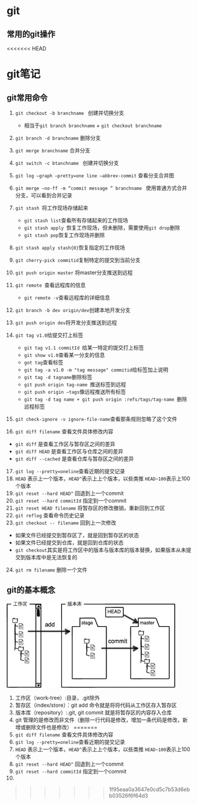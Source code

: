 # git

## 常用的git操作 
<<<<<<< HEAD
# git笔记


## git常用命令


1. `git checkout -b branchname ` 创建并切换分支
    
    * 相当于`git branch branchname` + `git checkout branchname `

2. `git branch -d branchname` 删除分支
3. `git merge branchname` 合并分支
4. `git switch -c btanchname ` 创建并切换分支
5. `git log —graph —pretty=one line —abbrev-commit` 查看分支合并图
6. `git merge —no-ff -m “commit message ” branchname ` 使用普通方式合并分支，可以看到合并记录
7. `git stash `将工作现场存储起来

    * `git stash list`查看所有存储起来的工作现场
    * `git stash apply `恢复工作现场，但未删除，需要使用`git drop`删除
    * `git stash pop`恢复工作现场并删除
8. `git stash apply stash{0}`恢复指定的工作现场
9. `git cherry-pick commitid`复制特定的提交到当前分支
10. `git push origin master` 将master分支推送到远程
11. `git remote `查看远程库的信息
    
    * `git remote -v`查看远程库的详细信息
12. `git branch -b dev origin/dev`创建本地开发分支
13. `git push origin dev`将开发分支推送到远程
14. `git tag v1.0`给提交打上标签

    * `git tag v1.1 commitId `给某一特定的提交打上标签
    * `git show v1.0`查看某一分支的信息
    * `got tag`查看标签
    * `git tag -a v1.0 -m "tag message" commitid`给标签加上说明
    * `git tag -d tagname`删除标签
    * `git push origin tag-name `推送标签到远程
    * `git push origin —tags`像远程推送所有标签
    * `git tag -d tag name + git push origin :refs/tags/tag-name `删除远程标签
15. `git check-ignore -v ignore-file-name`查看那条规则忽略了这个文件
16. `git diff filename` 查看文件具体修改内容
  - `git diff` 是查看工作区与暂存区之间的差异
  - `git diff HEAD` 是查看工作区与仓库之间的差异
  - `git diff --cached` 是查看仓库与暂存区之间的差异
17. `git log --pretty=oneline`查看近期的提交记录
18. `HEAD` 表示上一个版本，`HEAD^`表示上上个版本，以些类推 `HEAD~100`表示上100个版本
19. `git reset --hard HEAD^` 回退到上一个commit
20. `git reset --hard commitId` 指定到一个commit
21. `git reset HEAD filename` 将暂存区的修改撤销，重新回到工作区
22. `git reflog` 查看命令历史记录
23. `git checkout -- filename` 回到上一次修改
  - 如果文件已经提交到暂存区了，就是回到暂存区的状态
  - 如果文件已经提交到仓库，就是回到仓库的状态
  - `git checkout`其实是将工作区中的版本与版本库的版本替换，如果版本从未提交到版本库中是无法恢复的
24. `git rm filename` 删除一个文件

## git的基本概念
![git 的基本过程](./images/0.jpg "git流程")
1. 工作区（work-tree）:目录，.git除外
2. 暂存区（index/store）：git add 命令就是将将代码从工作区存入暂存区
3. 版本库（repository）:.git, git commit 就是将暂存区的内容存入仓库
4. git 管理的是修改而非文件（删除一行代码是修改，增加一条代码是修改，新增或删除文件也是修改）
=======
1. `git diff filename` 查看文件具体修改内容
2. `git log --pretty=oneline`查看近期的提交记录
3. `HEAD` 表示上一个版本，`HEAD^`表示上上个版本，以些类推 `HEAD~100`表示上100个版本
4. `git reset --hard HEAD^` 回退到上一个commit
5. `git reset --hard commitId` 指定到一个commit
6. 
>>>>>>> 1f95eaa0a3647e0cd5c7b53d6ebb03526f6f64d3
